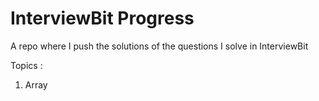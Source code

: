 # InterviewBit Progress
A repo where I push the solutions of the questions I solve in InterviewBit 

Topics :
1. Array
